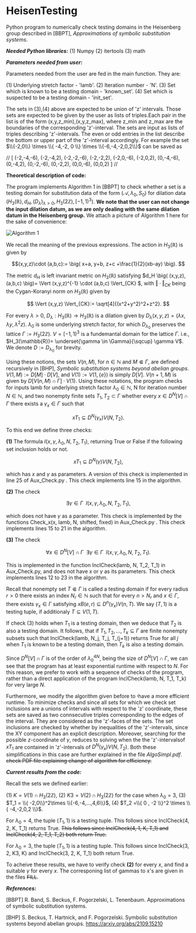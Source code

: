# HeisenTesting
Python program to numerically check testing domains in the Heisenberg group described in [BBPT], _Approximations of symbolic substitution systems_.

_**Needed Python libraries:**_
(1) Numpy
(2) itertools
(3) math


_**Parameters needed from user:**_

Parameters needed from the user are fed in the main function. They are:

(1) Underlying stretch factor - 'lamb'.
(2) Iteration number - 'N'.
(3) Set which is known to be a testing domain - 'known_set'.
(4) Set which is suspected to be a testing domain - 'init_set'.

The sets in (3),(4) above are expected to be union of 'z' intervals. Those sets are expected to be given by the user as lists of triples.Each pair in the list is of the form (x,y,z_min),(x,y,z_max), where z_min and z_max are the boundaries of the corresponding 'z'-interval.
The sets are input as lists of triples describing 'z'-intervals. The even or odd entries in the list describe the bottom or upper part of the 'z'-interval accordingly. For example the set $\\{-2,0\\} \times \\{ -4,-2, 0 \\} \times \\{-6,-4,-2,0,2\\}$ can be saved as

// 
[ (-2,-4,-6), (-2,-4,2), (-2,-2,-6), (-2,-2,2), (-2,0,-6), (-2,0,2), (0,-4,-6), (0,-4,2), (0,-2,-6), (0,-2,2), (0,0,-6), (0,0,2)  ]
 //


**Theoretical description of code:**

The program implements Algorithm 1 in [BBPT] to check whether a set is a testing domain for substitution data of the form $\big( \mathcal{A}, \lambda_0, S_0 \big)$ for dilation data $\Big( H_3(\mathbb{R}), d_H, (D_\lambda)_{\lambda>0}, H_3(2\mathbb{Z}), [-1,1)^3  \Big)$. **We note that the user can not change the input dilation datum, as we are only dealing with the same dilation datum in the Heisenberg group.** 
We attach a picture of Algorithm 1 here for the sake of convenience:

![Algorithm 1](https://github.com/tenen25/HeisenTesting/assets/75997072/4ffe97ad-bd8c-41ed-a627-912194068b05)

We recall the meaning of the previous expressions. The action in $H_3(\mathbb{R})$ is given by


$$(x,y,z)\cdot (a,b,c):= \big( x+a, y+b, z+c +\frac{1}{2}(xb-ay) \big). $$

The metric $d_H$ is left invariant metric on $H_3(\mathbb{R})$ satisfying $d_H \big( (x,y,z), (a,b,c)  \big)= \Vert (x,y,z)^{-1} \cdot (a,b,c)  \Vert_{CK} $, with $\Vert \cdot \Vert_{CK}$ being the Cygan-Koranyi norm on $H_3(\mathbb{R})$ given by 

$$ \Vert (x,y,z) \Vert_{CK}:= \sqrt[4]{(x^2+y^2)^2+z^2}. $$

For every $\lambda>0$, $D_\lambda: H_3(\mathbb{R}) \to H_3(\mathbb{R})$ is a dilation given by $D_\lambda(x,y,z)=\big( \lambda x, \lambda y, \lambda^2 z \big)$. $\lambda_0$ is some underlying stretch factor, for which $D_{\lambda_0}$ preserves the lattice $\Gamma:= H_3(2\mathbb{Z})$. $V=[-1,1)^3$ is a fundemantal domain for the lattice $\Gamma$. i.e., $H_3(\mathbb{R})= \underset{\gamma \in \Gamma}{\sqcup} \gamma V$. We denote $D:=D_{\lambda_0}$ for brevity. 

Using these notions, the sets $V(n,M)$, for $n\in \mathbb{N}$ and $M\Subset \Gamma$, are defined recursively in [BHP], _Symbolic substitution systems beyond abelian groups_. $V(1,M):= D[M]\cdot D[V]$, and $V(1):=V(1,\{e\})$ is simply $D[V]$. $V(n+1,M)$ is given by $D[V(n,M)\cap \Gamma]\cdot V(1)$. 
Using these notations, the program checks for inputs lamb for underlying stretch factor $\lambda_0\in \mathbb{N}$, N for iteration number $N\in \mathbb{N}$, and two nonempty finite sets $T_1,T_2\subset \Gamma$ whether every $x\in D^N[V]\cap \Gamma$ there exists a $\gamma_x \in \Gamma$ such that

$$ xT_1 \subseteq D^N(\gamma_x) V(N,T_2). $$

To this end we define three checks:

**(1)** The formula $I(x, \gamma, \lambda_0, N, T_2, T_1)$, returning True or False if the following set inclusion holds or not.

$$ xT_1 \subseteq D^N(\gamma) V(N,T_2), $$

which has $x$ and $\gamma$ as parameters. A version of this check is implemented in line 25 of Aux_Check.py . This check implements line 15 in the algorithm.

**(2)** The check

$$ \exists \gamma\in \Gamma \enspace I(x, \gamma, \lambda_0, N, T_2, T_1) , $$

which does not have $\gamma$ as a parameter. This check is implemented by the functions Check_x(x, lamb, N, shifted, fixed) in  Aux_Check.py . This check implements lines 15 to 21 in the algorithm.

**(3)** The check

$$  \forall x\in D^N[V]\cap \Gamma \enspace \exists \gamma\in \Gamma \enspace  I(x, \gamma, \lambda_0, N, T_2, T_1). $$

This is implemented in the function InclCheck(lamb, N, T_2, T_1)  in Aux_Check.py, and does not have $x$ or $\gamma$ as its parameters. This check implements lines 12 to 23 in the algorithm.

Recall that nonempty set $T\Subset \Gamma$ is called  a testing domain if for every radius $r>0$ there exists an index $N_r\in \mathbb{N}$ such that for every $n>N_r$ and $x\in \Gamma$, there exists $\gamma_x\in \Gamma$ satisfying $x B(e,r) \subseteq D^n(\gamma_x) V(n,T)$. We say $(T,1)$ is a testing tuple, if additionaly $T\subseteq V(1,T)$.

If check (3) holds when  $T_1$ is a testing domain, then we deduce that $T_2$ is also a testing domain. It follows, that if $T_1,T_2,...,T_k \subseteq \Gamma$ are finite nonempty subsets such that InclCheck(lamb, N_j, T_j, T_(j+1)) returns True for all $j$ when $T_1$ is known to be a testing domain, then $T_k$ is also a testing domain. 

Since $D^N[V]\cap \Gamma$ is of the order of $\lambda_0^{4N}$, being the size of $D^N[V]\cap \Gamma$, we can see that the program has at least exponential runtime with respect to $N$. For this reason, we prefer to work with a sequence of checks of the program, rather than a direct application of the program InclCheck(lamb, N, T_1, T_k) for very large $N$.

Furthermore, we modify the algorithm given before to יhave a more efficient runtime.
To minimize checks and since all sets for which we check set inclusions are a unions of intervals with respect to the 'z' coordinate, these sets are saved as  two connsecutive triples corresponding to the edges of the interval. They are considered as the 'z'-faces of the sets. The set inclusions are checked by whether by inequalities of the 'z'-intervals, since the XY component has an explicit description. Moreover, searching for the possible $z$-coordinate of $\gamma$, reduces to solving when the the 'z'-intervalsof $xT_1$ are contained in 'z'-intervals of $D^N(\gamma_x) V(N,T_2)$. Both these simplifications in this case are further explained in the file _AlgoSimpl.pdf_.  ~~check PDF file explaining change of algorithm for efficiency.~~


_**Current results from the code:**_

Recall the sets we defined earlier: 

(1) $K = V(1)\cap H_3(2\mathbb{Z})$, 
(2) $K3 = V(2)\cap H_3(2\mathbb{Z})$ for the case when $\lambda_0=3$, 
(3) $T_1 = \\{ -2,0\\}^2\times \\{-6,-4,...,4,6\\}$, 
(4) $T_2 =\\{ 0 , -2 \\}^2 \times \\{ -4,-2,0,2 \\}$.

For $\lambda_0=4$, the tuple $\big( T_1 ,1\big)$ is a testing tuple. This follows since InclCheck(4, 2, K, T_1) returns True. ~~This follows since InclCheck(4, 1, K, T_1) and InclCheck(4, 2, T_1, T_2) both return True.~~

For $\lambda_0=3$, the tuple $\big( T_1 ,1\big)$ is a testing tuple. This follows since InclCheck(3, 2, K3, K) and InclCheck(3, 2, K, T_1) both return True.

To acheive these results, we have to verify check **(2)** for every $x$, and find a suitable $\gamma$ for every $x$. The corresponing list of gammas to x's are given in the files ~~FILL~~.

_**References:**_

[BBPT] R. Band, S. Beckus, F. Pogorzelski, L. Tenenbaum. Approximations of symbolic substitution systems. 

[BHP] S. Beckus, T. Hartnick, and F. Pogorzelski. Symbolic substitution systems beyond abelian groups. https://arxiv.org/abs/2109.15210



